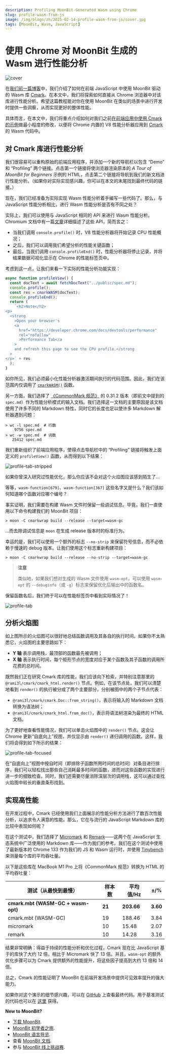 ```yaml
---
description: Profiling MoonBit-Generated Wasm using Chrome
slug: profile-wasm-from-js
image: /img/blogs/zh/2025-02-14-profile-wasm-from-js/cover.jpg
tags: [MoonBit, Wasm, JavaScript]
---
```


# 使用 Chrome 对 MoonBit 生成的 Wasm 进行性能分析

![cover](cover.jpg)

在[我们前一篇博客][call-wasm-from-js]中，我们介绍了如何在前端 JavaScript 中使用 MoonBit 驱动的 Wasm 库 [Cmark]。在本文中，我们将探索如何直接从 Chrome 浏览器中对该库进行性能分析。希望这篇教程能对你在使用 MoonBit 在类似的场景中进行开发时提供一些洞察，从而实现更好的整体性能。

具体而言，在本文中，我们将重点介绍如何对我们之前[在前端应用中使用 Cmark 的示例][cmark-frontend-example]做最小程度的修改，以便将 Chrome 内置的 V8 性能分析器应用到 [Cmark] 的 Wasm 代码中。

## 对 Cmark 库进行性能分析

我们很容易可以重构原始的前端应用程序，并添加一个新的导航栏以包含 “Demo” 和 “Profiling” 两个链接。点击第一个链接将使浏览器渲染原本的 _A Tour of MoonBit for Beginners_ 示例的 HTML，点击第二个链接将导航到我们的新文档进行性能分析。（如果你对实际实现感兴趣，你可以在本文的末尾找到最终代码的链接。）

现在，我们已经准备为实际实现 Wasm 性能分析着手编写一些代码了。那么，与 JavaScript 性能分析相比，进行 Wasm 性能分析是否有不同之处？

实际上，我们可以使用与 JavaScript 相同的 API 来进行 Wasm 性能分析。Chromium 文档中有一篇[文章][console-apis]详细描述了这些 API，简而言之：

- 当我们调用 `console.profile()` 时，V8 性能分析器将开始记录 CPU 性能概况；
- 之后，我们可以调用我们希望分析的性能关键函数；
- 最后，当我们调用 `console.profileEnd()` 时，性能分析器将停止记录，并将结果数据可视化显示在 Chrome 的性能标签页中。

考虑到这一点，让我们来看一下实际的性能分析功能实现：

```javascript
async function profileView() {
  const docText = await fetchDocText("../public/spec.md");
  console.profile();
  const res = cmarkWASM(docText);
  console.profileEnd();
  return (
    `<h2>Note</h2>
<p>
  <strong
    >Open your browser's
    <a
      href="https://developer.chrome.com/docs/devtools/performance"
      rel="nofollow"
      >Performance Tab</a
    >
    and refresh this page to see the CPU profile.</strong
  >
</p>` + res
  );
}
```

如你所见，我们必须最小化性能分析器激活期间执行的代码范围。因此，我们在该范围内仅调用了 [`cmarkWASM()`] 函数。

另一方面，我们选择了 [《CommonMark 规范》][spec] 的 0.31.2 版本（即前文中提到的 `spec.md`）作为性能分析模式的输入文档。我们选择这一文档的主要原因是该文档使用了许多不同的 Markdown 特性，同时它的长度也足以使许多 Markdown 解析器遇到问题：

```console
> wc -l spec.md  # 行数
    9756 spec.md
> wc -w spec.md  # 词数
   25412 spec.md
```

我们重新组织了前端应用程序，使得点击导航栏中的 “Profiling” 链接将触发上面定义的 `profileView()` 函数，从而得到以下结果：

![profile-tab-stripped](profile-tab-stripped.png)

如果你曾深入研究过性能优化，那么你应该不会对这个火焰图应该感到陌生了...

等等，`wasm-function[679]`、`wasm-function[367]` 这些名字又是什么？我们该如何知道哪个函数对应哪个编号？

事实证明，我们需要在构建 Wasm 文件时保留一些调试信息。毕竟，我们一直使用以下命令构建我们的 MoonBit 项目：

```console
> moon -C cmarkwrap build --release --target=wasm-gc
```

...而去除调试信息是 `moon` 在生成 release 版本时的标准行为。

幸运的是，我们可以使用一个额外的标志 `--no-strip` 来保留符号信息，而不必依赖于慢速的 debug 版本。让我们使用这个标志重新构建项目：

```console
> moon -C cmarkwrap build --release --no-strip --target=wasm-gc
```

> **注意**
>
> 类似地，如果我们想对生成的 Wasm 文件使用 `wasm-opt`，可以使用 `wasm-opt` 的 `--debuginfo`（或 `-g`）标志来保留优化后输出中的函数名。

保留函数名后，我们终于可以在性能标签页中看到实际情况了！

![profile-tab](profile-tab.png)

## 分析火焰图

如上图所示的火焰图可以很好地总结函数调用及其各自的执行时间。如果你不太熟悉它，火焰图的主要思路如下：

- **Y 轴** 表示调用栈，最顶部的函数最先被调用；
- **X 轴** 表示执行时间，每个矩形节点的宽度对应于某个函数及其子函数的调用所花费的总时间。

既然我们正在研究 Cmark 库的性能，我们应该向下检索，并特别注意那里的 `@rami3l/cmark/cmark_html.render()` 节点。例如，在该节点处，我们可以清楚地看到 `render()` 的执行被分成了两个主要部分，分别被图中的两个子节点代表：

- `@rami3l/cmark/cmark.Doc::from_string()`，表示将输入的 Markdown 文档转换为语法树；
- `@rami3l/cmark/cmark_html.from_doc()`，表示将语法树渲染为最终的 HTML 文档。

为了更好地查看性能情况，我们可以单击火焰图中的 `render()` 节点。这会让 Chrome 更新“自底向上”视图，并仅显示由 `render()` 递归调用的函数。这样，我们将会得到如下所示的结果：

![profile-tab-focused](profile-tab-focused.png)

在“自底向上”视图中按自时间（即排除子函数所用时间的总时间）对条目进行排序，我们可以轻松找出那些自己消耗最多时间的函数，进而对这些函数的实现进行进一步的细致检查。同时，我们还需要尽量消除深层次的调用栈，这可以通过查找火焰图中较长的垂直条形找到。

## 实现高性能

在开发过程中，Cmark 已经使用我们上面展示的性能分析方法进行了数百次性能分析，以追求令人满意的性能。那么，它在与流行的 JavaScript Markdown 库的比较中表现如何呢？

在这个测试中，我们选择了 [Micromark] 和 [Remark]——这两个在 JavaScript 生态系统中广泛使用的 Markdown 库——作为我们的参考。我们在这个测试中使用了最新版本的 Chrome 133 作为我们的 JS 和 Wasm 运行时，并使用 [Tinybench] 来测量每个库的平均吞吐量。

以下是这些库在 MacBook M1 Pro 上将《CommonMark 规范》转换为 HTML 的平均吞吐量：

| 测试（从最快到最慢）               | 样本数 | 平均值/Hz  | ±/%      |
| ---------------------------------- | ------ | ---------- | -------- |
| **cmark.mbt (WASM-GC + wasm-opt)** | **21** | **203.66** | **3.60** |
| cmark.mbt (WASM-GC)                | 19     | 188.46     | 3.84     |
| micromark                          | 10     | 15.48      | 2.07     |
| remark                             | 10     | 14.28      | 3.16     |

结果非常明确：得益于持续的性能分析和优化过程，Cmark 现在比 JavaScript 基于的库快了大约 12 倍，相比于 Micromark 快了 13 倍。并且，`wasm-opt` 的额外优化步骤可以为 Cmark 提供额外的性能提升，将这些因子提高到大约 13 倍和 14 倍。

总之，Cmark 的性能证明了 MoonBit 在前端开发场景中提供可见效率提升的强大能力。

如果你对这个演示的细节感兴趣，可以在 [GitHub][cmark-frontend-example-profiling] 上查看最终代码。用于基准测试的代码也可以在 [这里][cmark-frontend-example-bench] 获得。

**New to MoonBit?**

- [下载 MoonBit](https://www.moonbitlang.cn/download/).
- [MoonBit 初学者之旅](https://docs.moonbitlang.cn/tutorial/tour.html).
- [MoonBit 语言导览](https://tour.moonbitlang.com/zh/index.html).
- 查看 [MoonBit 文档](https://docs.moonbitlang.cn/).
- 参与 [MoonBit 线上挑战赛](https://www.moonbitlang.cn/2024-oj-contest/).

[Cmark]: https://github.com/moonbit-community/cmark
[Tinybench]: https://github.com/tinylibs/tinybench
[Micromark]: https://github.com/micromark/micromark
[Remark]: https://github.com/remarkjs/remark
[spec]: https://spec.commonmark.org/0.31.2
[call-wasm-from-js]: http://moonbitlang.cn/blog/call-wasm-from-js
[console-apis]: https://developer.chrome.com/docs/devtools/console/utilities/#profile-function
[cmark-frontend-example]: https://github.com/moonbit-community/cmark-frontend-example
[cmark-frontend-example-profiling]: https://github.com/moonbit-community/cmark-frontend-example/tree/profiling
[cmark-frontend-example-bench]: https://github.com/moonbit-community/cmark-frontend-example/tree/bench
[`cmarkWASM()`]: https://www.moonbitlang.cn/blog/call-wasm-from-js#integrating-with-javascript:~:text=function%20cmarkWASM(md)
